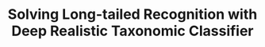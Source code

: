 ---
id:             2020-realistic-ltr
title:          "Solving Long-tailed Recognition with Deep Realistic Taxonomic Classifier"
authors:        Tz-Ying Wu, <b>Pedro Morgado</b>, Pei Wang, Chih-Hui Ho, and Nuno Vasconcelos
venue:          European Conference on Computer Vision (ECCV), <strike>Glasgow, UK</strike>, Virtual, 2020.
year:           "2020-06"
thumbnail:      assets/publications/2020-realistic-ltr/thumbnail.jpg
links:
    arxiv:      https://arxiv.org/abs/2007.09898
---